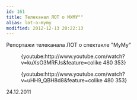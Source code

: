 ```yaml
---
id: 161
title: Телеканал ЛОТ о МУМУ""
alias: lot-o-mymy
modified: 2012-12-13 20:22:13
---
```


Репортажи телеканала ЛОТ о спектакле "МуМу"

<figure>{youtube:http://www.youtube.com/watch?v=kuXsO3MRFJs&feature=colike 480 353}</figure>

<figure>{youtube:http://www.youtube.com/watch?v=uHH9_QBH8d8&feature=colike 480 353}</figure>

24.12.2011

